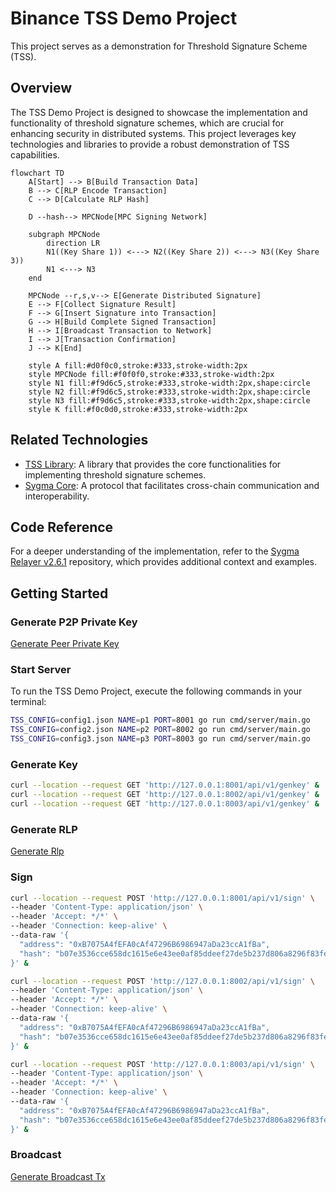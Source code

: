 # Binance TSS Demo Project

This project serves as a demonstration for Threshold Signature Scheme (TSS).

## Overview

The TSS Demo Project is designed to showcase the implementation and functionality of threshold signature schemes, which are crucial for enhancing security in distributed systems. This project leverages key technologies and libraries to provide a robust demonstration of TSS capabilities.

```mermaid
flowchart TD
    A[Start] --> B[Build Transaction Data]
    B --> C[RLP Encode Transaction]
    C --> D[Calculate RLP Hash]

    D --hash--> MPCNode[MPC Signing Network]

    subgraph MPCNode
        direction LR
        N1((Key Share 1)) <---> N2((Key Share 2)) <---> N3((Key Share 3))
        N1 <---> N3
    end

    MPCNode --r,s,v--> E[Generate Distributed Signature]
    E --> F[Collect Signature Result]
    F --> G[Insert Signature into Transaction]
    G --> H[Build Complete Signed Transaction]
    H --> I[Broadcast Transaction to Network]
    I --> J[Transaction Confirmation]
    J --> K[End]

    style A fill:#d0f0c0,stroke:#333,stroke-width:2px
    style MPCNode fill:#f0f0f0,stroke:#333,stroke-width:2px
    style N1 fill:#f9d6c5,stroke:#333,stroke-width:2px,shape:circle
    style N2 fill:#f9d6c5,stroke:#333,stroke-width:2px,shape:circle
    style N3 fill:#f9d6c5,stroke:#333,stroke-width:2px,shape:circle
    style K fill:#f0c0d0,stroke:#333,stroke-width:2px
```

## Related Technologies

- [TSS Library](https://github.com/binance-chain/tss-lib): A library that provides the core functionalities for implementing threshold signature schemes.
- [Sygma Core](https://github.com/sygmaprotocol/sygma-core): A protocol that facilitates cross-chain communication and interoperability.

## Code Reference

For a deeper understanding of the implementation, refer to the [Sygma Relayer v2.6.1](https://github.com/sprintertech/sygma-relayer/tree/v2.6.1) repository, which provides additional context and examples.

## Getting Started

### Generate P2P Private Key

[Generate Peer Private Key](https://github.com/myronzhangweb3/binance-tss-demo/blob/cbc42d77af3909b9ba8a82453234b4d10928bbab/cli/generateKey_test.go#L8)


### Start Server
To run the TSS Demo Project, execute the following commands in your terminal:

```bash
TSS_CONFIG=config1.json NAME=p1 PORT=8001 go run cmd/server/main.go
TSS_CONFIG=config2.json NAME=p2 PORT=8002 go run cmd/server/main.go
TSS_CONFIG=config3.json NAME=p3 PORT=8003 go run cmd/server/main.go
```

### Generate Key

```bash
curl --location --request GET 'http://127.0.0.1:8001/api/v1/genkey' &
curl --location --request GET 'http://127.0.0.1:8002/api/v1/genkey' &
curl --location --request GET 'http://127.0.0.1:8003/api/v1/genkey' &
```

### Generate RLP

[Generate Rlp](https://github.com/myronzhangweb3/binance-tss-demo/blob/930fcc797c283f43400907d6cb3966a8f25b277b/test/tx_build/sign_test.go#L10)

###  Sign
```bash
curl --location --request POST 'http://127.0.0.1:8001/api/v1/sign' \
--header 'Content-Type: application/json' \
--header 'Accept: */*' \
--header 'Connection: keep-alive' \
--data-raw '{
  "address": "0xB7075A4fEFA0cAf47296B6986947aDa23ccA1fBa",
  "hash": "b07e3536cce658dc1615e6e43ee0af85ddeef27de5b237d806a8296f83fec261"
}' &

curl --location --request POST 'http://127.0.0.1:8002/api/v1/sign' \
--header 'Content-Type: application/json' \
--header 'Accept: */*' \
--header 'Connection: keep-alive' \
--data-raw '{
  "address": "0xB7075A4fEFA0cAf47296B6986947aDa23ccA1fBa",
  "hash": "b07e3536cce658dc1615e6e43ee0af85ddeef27de5b237d806a8296f83fec261"
}' &

curl --location --request POST 'http://127.0.0.1:8003/api/v1/sign' \
--header 'Content-Type: application/json' \
--header 'Accept: */*' \
--header 'Connection: keep-alive' \
--data-raw '{
  "address": "0xB7075A4fEFA0cAf47296B6986947aDa23ccA1fBa",
  "hash": "b07e3536cce658dc1615e6e43ee0af85ddeef27de5b237d806a8296f83fec261"
}' &
```

### Broadcast

[Generate Broadcast Tx](https://github.com/myronzhangweb3/binance-tss-demo/blob/930fcc797c283f43400907d6cb3966a8f25b277b/test/tx_build/sign_test.go#L35)